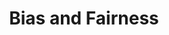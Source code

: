 ---
permalink: /modules/algorithms/bias/
title: Bias and Fairness
readings:
    - title: "A Very Brief Introduction to Probability and Machine Learning with the Perceptron Algorithm"
      author: "Mehran Sahami"
      year: 2021
      url: "https://drive.google.com/file/d/1WXgpzCYU6GC7P1yBKhrMPjehdTz1Ghqd/view"
      note: "Background"
      syllabus: true

    - title: "Machine Bias"
      author: "Julia Angwin et al."
      year: 2016
      url: "https://www.propublica.org/article/machine-bias-risk-assessments-in-criminal-sentencing"
      note: ""
      syllabus: true

    - title: "Make Algorithms Accountable"
      author: "Julia Angwin"
      year: 2016
      url: "https://www.nytimes.com/2016/08/01/opinion/make-algorithms-accountable.html"
      note: ""
      syllabus: true

    - title: "A computer program used for bail and sentencing decisions was labeled biased against blacks. It's actually not that clear"
      author: "Sam Corbett-Davies et al."
      year: 2016
      url: "https://www.washingtonpost.com/news/monkey-cage/wp/2016/10/17/can-an-algorithm-be-racist-our-analysis-is-more-cautious-than-propublicas/"
      note: ""
      syllabus: true

    - title: "Fairness and Machine Learning"
      author: "Solon Barocas, Moritz Hardt, Arvind Narayanan"
      year: 2022
      url: "https://fairmlbook.org/pdf/fairmlbook.pdf"
      note: "Skim"
      syllabus: true

    - title: "Can you make AI fairer than a judge? Play our courtroom algorithm game"
      author: "Karen Hao and Jonathan Stray"
      year: 2019
      url: "https://www.technologyreview.com/2019/10/17/75285/ai-fairer-than-judge-criminal-risk-assessment-algorithm/"
      note: "Explore"
      syllabus: true

    - title: "Attacking discrimination with smarter machine learning"
      author: "Martin Wattenberg et al."
      year: 2016
      url: "https://research.google.com/bigpicture/attacking-discrimination-in-ml/"
      note: "Explore"
      syllabus: true
---